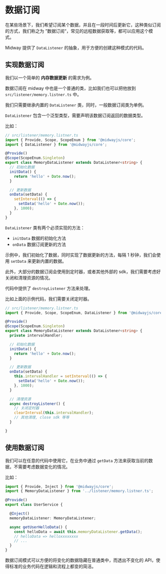 # 数据订阅

在某些场景下，我们希望订阅某个数据，并且在一段时间后更新它，这种类似订阅的方式，我们称之为 ”数据订阅“，常见的远程数据获取等，都可以应用这个模式。

Midway 提供了 `DataListener` 的抽象，用于方便的创建这种模式的代码。

## 实现数据订阅

我们以一个简单的 **内存数据更新** 的需求为例。

数据订阅在 midway 中也是一个普通的类，比如我们也可以把他放到 `src/listener/memory.listner.ts` 中。

我们只需要继承内置的 `DataListener` 类，同时，一般数据订阅类为单例。

`DataListener` 包含一个泛型类型，需要声明该数据订阅返回的数据类型。

比如：

```typescript
// src/listener/memory.listner.ts
import { Provide, Scope, ScopeEnum } from '@midwayjs/core';
import { DataListener } from '@midwayjs/core';

@Provide()
@Scope(ScopeEnum.Singleton)
export class MemoryDataListener extends DataListener<string> {
  // 初始化数据
  initData() {
    return 'hello' + Date.now();
  }

  // 更新数据
  onData(setData) {
    setInterval(() => {
      setData('hello' + Date.now());
    }, 1000);
  }
}
```

`DataListener` 类有两个必须实现的方法：

- `initData` 数据的初始化方法
- `onData` 数据订阅更新的方法

示例中，我们初始化了数据，同时实现了数据更新的方法，每隔 1 秒钟，我们会使用 `setData` 来更新内置的数据。

此外，大部分的数据订阅会使用到定时器，或者其他外部的 sdk，我们需要考虑好关闭和清理资源的情况。

代码中提供了 `destroyListener` 方法来处理。

比如上面的示例代码，我们需要关闭定时器。

```typescript
// src/listener/memory.listner.ts
import { Provide, Scope, ScopeEnum, DataListener } from '@midwayjs/core';

@Provide()
@Scope(ScopeEnum.Singleton)
export class MemoryDataListener extends DataListener<string> {
  private intervalHandler;

  // 初始化数据
  initData() {
    return 'hello' + Date.now();
  }

  // 更新数据
  onData(setData) {
    this.intervalHandler = setInterval(() => {
      setData('hello' + Date.now());
    }, 1000);
  }

  // 清理资源
  async destroyListener() {
    // 关闭定时器
    clearInterval(this.intervalHandler);
    // 其他清理, close sdk 等等
  }

}
```



## 使用数据订阅

我们可以在任意的代码中使用它，在业务中通过 `getData` 方法来获取当前的数据，不需要考虑数据变化的情况。

比如：

```typescript
import { Provide, Inject } from '@midwayjs/core';
import { MemoryDataListener } from '../listener/memory.listner.ts';

@Provide()
export class UserService {

  @Inject()
  memoryDataListener: MemoryDataListener;

  async getUserHelloData() {
    const helloData = await this.memoryDataListener.getData();
    // helloData => helloxxxxxxxx
    // ...
  }
}
```

数据订阅模式可以方便的将变化的数据隐藏在普通类中，而透出不变化的 API，使得标准的业务代码在逻辑和流程上都变的简洁。
